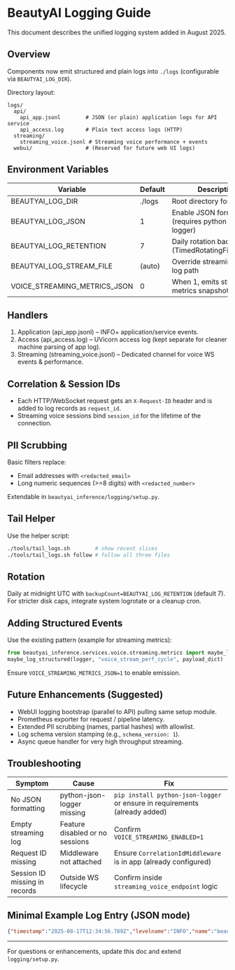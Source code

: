 # BeautyAI Logging Guide

This document describes the unified logging system added in August 2025.

## Overview

Components now emit structured and plain logs into `./logs` (configurable via `BEAUTYAI_LOG_DIR`).

Directory layout:
```
logs/
  api/
    api_app.jsonl        # JSON (or plain) application logs for API service
    api_access.log       # Plain text access logs (HTTP)
  streaming/
    streaming_voice.jsonl # Streaming voice performance + events
  webui/                 # (Reserved for future web UI logs)
```

## Environment Variables

| Variable | Default | Description |
|----------|---------|-------------|
| BEAUTYAI_LOG_DIR | ./logs | Root directory for all logs |
| BEAUTYAI_LOG_JSON | 1 | Enable JSON formatting (requires python-json-logger) |
| BEAUTYAI_LOG_RETENTION | 7 | Daily rotation backup count (TimedRotatingFileHandler) |
| BEAUTYAI_LOG_STREAM_FILE | (auto) | Override streaming voice log path |
| VOICE_STREAMING_METRICS_JSON | 0 | When 1, emits structured metrics snapshots |

## Handlers

1. Application (api_app.jsonl) – INFO+ application/service events.
2. Access (api_access.log) – UVicorn access log (kept separate for cleaner machine parsing of app log).
3. Streaming (streaming_voice.jsonl) – Dedicated channel for voice WS events & performance.

## Correlation & Session IDs

- Each HTTP/WebSocket request gets an `X-Request-ID` header and is added to log records as `request_id`.
- Streaming voice sessions bind `session_id` for the lifetime of the connection.

## PII Scrubbing

Basic filters replace:
- Email addresses with `<redacted_email>`
- Long numeric sequences (>=8 digits) with `<redacted_number>`

Extendable in `beautyai_inference/logging/setup.py`.

## Tail Helper

Use the helper script:
```bash
./tools/tail_logs.sh        # show recent slices
./tools/tail_logs.sh follow # follow all three files
```

## Rotation

Daily at midnight UTC with `backupCount=BEAUTYAI_LOG_RETENTION` (default 7). For stricter disk caps, integrate system logrotate or a cleanup cron.

## Adding Structured Events

Use the existing pattern (example for streaming metrics):
```python
from beautyai_inference.services.voice.streaming.metrics import maybe_log_structured
maybe_log_structured(logger, "voice_stream_perf_cycle", payload_dict)
```
Ensure `VOICE_STREAMING_METRICS_JSON=1` to enable emission.

## Future Enhancements (Suggested)
- WebUI logging bootstrap (parallel to API) pulling same setup module.
- Prometheus exporter for request / pipeline latency.
- Extended PII scrubbing (names, partial hashes) with allowlist.
- Log schema version stamping (e.g., `schema_version: 1`).
- Async queue handler for very high throughput streaming.

## Troubleshooting

| Symptom | Cause | Fix |
|---------|-------|-----|
| No JSON formatting | python-json-logger missing | `pip install python-json-logger` or ensure in requirements (already added) |
| Empty streaming log | Feature disabled or no sessions | Confirm `VOICE_STREAMING_ENABLED=1` |
| Request ID missing | Middleware not attached | Ensure `CorrelationIdMiddleware` is in app (already configured) |
| Session ID missing in records | Outside WS lifecycle | Confirm inside `streaming_voice_endpoint` logic |

## Minimal Example Log Entry (JSON mode)
```json
{"timestamp":"2025-08-17T12:34:56.789Z","levelname":"INFO","name":"beautyai_inference.api.endpoints.streaming_voice","request_id":"a1b2c3d4e5f6","session_id":"stream_1234","message":"🌐 Streaming voice connection established: ..."}
```

---
For questions or enhancements, update this doc and extend `logging/setup.py`.
